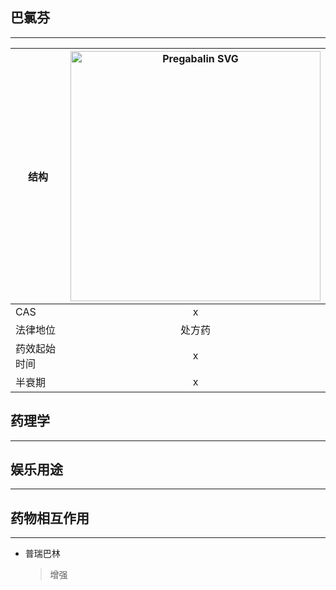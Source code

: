 ## 巴氯芬

---


| 结构 | <img src="https://upload.wikimedia.org/wikipedia/commons/3/3c/Pregabalin.svg" alt="Pregabalin SVG" width="400"> |
| ----------- | :-----------: |
| CAS | x |
| 法律地位 | 处方药 |
| 药效起始时间 | x |
| 半衰期 | x |

## 药理学

---


## 娱乐用途


---

## 药物相互作用

---

* 普瑞巴林
  > 增强

